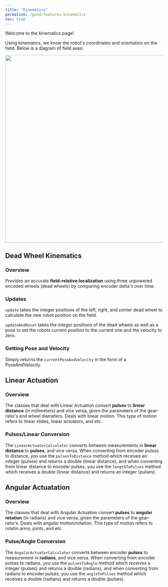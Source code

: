 ```yaml
---
title: "Kinematics"
permalink: /pond/features-kinematics
toc: true
---
```

Welcome to the kinematics page!

Using kinematics, we know the robot's coordinates and orientation on the field. Below is a diagram of field axes:

<img src="/images/pond/coordinate-system.jpg" width="600" style="display: block; margin: 0 auto;" />

## Dead Wheel Kinematics
### Overview
Provides an accurate **field-relative localization** using three unpowered encoded wheels (dead wheels) by comparing encoder delta's over time.

### Updates
`update` takes the integer positions of the left, right, and center dead wheel to calculate the new robot position on the field.

`updateAndReset` takes the integer positions of the dead wheels as well as a pose to set the robots current position to the current one and the velocity to zero. 

### Getting Pose and Velocity
Simply returns the `currentPoseAndVelocity` in the form of a PoseAndVelocity.

## Linear Actuation

### Overview
The classes that deal with Linear Actuation convert **pulses** to **linear distance** (in millimeters) and vice versa, given the parameters of the gear-ratio's and wheel diameters. Deals with linear motion. This type of motion refers to linear slides, linear actuators, and etc.

### Pulses/Linear Conversion
The `LinearActuatorCalculator` converts between measurements in **linear distance** to **pulses**, and vice versa. When converting from encoder pulses to distance, you use the `pulsesToDistance` method which receives an integer (pulses) and returns a double (linear distance), and when converting from linear distance to encoder pulses, you use the `lengthToPulses` method which receives a double (linear distance) and returns an integer (pulses).

## Angular Actuatation

### Overview
The classes that deal with Angular Actuation convert **pulses** to **angular rotation** (in radians) and vice versa, given the parameters of the gear-ratio's. Deals with angular motion/rotation. This type of motion refers to rotatin arms, joints, and etc.

### Pulse/Angle Conversion
The `AngularActuatorCalculator` converts between encoder **pulses** to measurement in **radians**, and vice versa. When converting from encoder pulses to radians, you use the `pulsesToAngle` method which receives a integer (pulses) and returns a double (radians), and when converting from radians to encoder pulses, you use the `angleToPulses` method which receives a double (radians) and returns a double (pulses).
